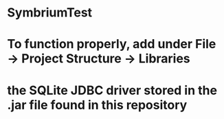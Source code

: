 # SymbriumTest
# To function properly, add under File -> Project Structure -> Libraries 
# the SQLite JDBC driver stored in the .jar file found in this repository
